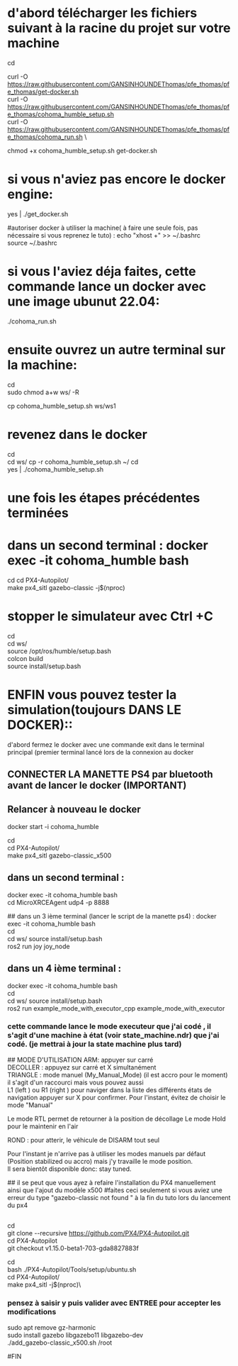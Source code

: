# d'abord télécharger les fichiers suivant à la racine du projet sur votre machine
cd

curl -O https://raw.githubusercontent.com/GANSINHOUNDEThomas/pfe_thomas/pfe_thomas/get-docker.sh \
curl -O https://raw.githubusercontent.com/GANSINHOUNDEThomas/pfe_thomas/pfe_thomas/cohoma_humble_setup.sh \
curl -O https://raw.githubusercontent.com/GANSINHOUNDEThomas/pfe_thomas/pfe_thomas/cohoma_run.sh \

chmod +x cohoma_humble_setup.sh get-docker.sh 


# si vous n'aviez pas encore le docker engine:
yes | ./get_docker.sh 

#autoriser docker à utiliser la machine( à faire une seule fois, pas nécessaire si vous reprenez le tuto) :
echo "xhost +" >> ~/.bashrc \
source ~/.bashrc

# si vous l'aviez déja faites, cette commande lance un docker avec une image ubunut 22.04:
./cohoma_run.sh 

# ensuite ouvrez un autre terminal sur la machine:
cd \
sudo chmod a+w ws/ -R 

cp cohoma_humble_setup.sh ws/ws1  



# revenez dans le docker 
cd \
cd ws/ 
cp -r cohoma_humble_setup.sh ~/ 
cd \
yes | ./cohoma_humble_setup.sh 



# une fois les étapes précédentes terminées
# dans un second terminal : docker exec -it cohoma_humble bash
cd
cd PX4-Autopilot/ \
make px4_sitl gazebo-classic -j$(nproc) 

# stopper le simulateur avec Ctrl +C 

cd \
cd ws/ \
source /opt/ros/humble/setup.bash \
colcon build \
source install/setup.bash 


# ENFIN vous pouvez tester la simulation(toujours DANS LE DOCKER)::
d'abord fermez le docker avec une commande exit dans le terminal principal (premier terminal lancé lors de la connexion au docker
## CONNECTER LA MANETTE PS4 par bluetooth avant de lancer le docker (IMPORTANT)
## Relancer à nouveau le docker
docker start -i cohoma_humble 

cd \
cd PX4-Autopilot/ \
make px4_sitl gazebo-classic_x500

## dans un second terminal :
docker exec -it cohoma_humble bash \
cd
MicroXRCEAgent udp4 -p 8888 

## dans un 3 ième terminal (lancer le script de la manette ps4) :
docker exec -it cohoma_humble bash \
cd \
cd ws/ 
source install/setup.bash \
ros2 run joy joy_node 

## dans un 4 ième terminal :
docker exec -it cohoma_humble bash \
cd \
cd ws/ 
source install/setup.bash \
ros2 run example_mode_with_executor_cpp example_mode_with_executor 

### cette commande lance le mode executeur que j'ai codé , il s'agit d'une machine à état (voir state_machine.ndr) que j'ai codé. (je mettrai à jour la state machine plus tard)

## MODE D'UTILISATION
ARM: appuyer sur carré \
DECOLLER : appuyez sur carré et X simultanément \
TRIANGLE : mode manuel (My_Manual_Mode) (il est accro pour le moment) il s'agit d'un raccourci mais vous pouvez aussi \
L1 (left ) ou R1 (right ) pour naviger dans la liste des différents états de navigation 
appuyer sur X pour confirmer. 
Pour l'instant, évitez de choisir le mode "Manual" 

Le mode RTL permet de retourner à la position de décollage
Le mode Hold pour le maintenir en l'air



ROND : pour atterir, le véhicule de DISARM tout seul 

Pour l'instant je n'arrive pas à utiliser les modes manuels par défaut (Position stabilized ou accro)
mais j'y travaille le mode position. \
Il sera bientôt disponible donc: stay tuned.

## il se peut que vous ayez à refaire l'installation du PX4 manuellement ainsi que l'ajout du modèle x500
#faites ceci seulement si vous aviez une erreur du type "gazebo-classic not found " à la fin du tuto lors du lancement du px4
##
cd \
git clone --recursive https://github.com/PX4/PX4-Autopilot.git \
cd PX4-Autopilot \
git checkout v1.15.0-beta1-703-gda8827883f 

cd \
bash ./PX4-Autopilot/Tools/setup/ubuntu.sh \
cd PX4-Autopilot/ \
make px4_sitl -j$(nproc)\
### pensez à saisir y puis valider avec ENTREE  pour accepter les modifications
sudo apt remove gz-harmonic \
sudo install gazebo libgazebo11 libgazebo-dev \
./add_gazebo-classic_x500.sh /root

#FIN









